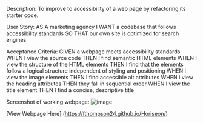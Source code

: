 Description:
To improve to accessibility of a web page by refactoring its starter code.

User Story:
AS A marketing agency
I WANT a codebase that follows accessibility standards
SO THAT our own site is optimized for search engines

Acceptance Criteria:
GIVEN a webpage meets accessibility standards
WHEN I view the source code
THEN I find semantic HTML elements
WHEN I view the structure of the HTML elements
THEN I find that the elements follow a logical structure independent of styling and positioning
WHEN I view the image elements
THEN I find accessible alt attributes
WHEN I view the heading attributes
THEN they fall in sequential order
WHEN I view the title element
THEN I find a concise, descriptive title

Screenshot of working webpage:
![image](https://user-images.githubusercontent.com/71037699/102028043-b574ea80-3d6d-11eb-850b-ccc63ba8768a.png)

[View Webpage Here] (https://fthompson24.github.io/Horiseon/)